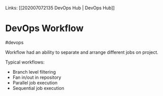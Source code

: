 Links: [[202007072135 DevOps Hub | DevOps Hub]]
# DevOps Workflow
#devops 

Workflow had an ability to separate and arrange different jobs on project.

Typical workflows:
- Branch level filtering
- Fan in/out in repository
- Parallel job execution
- Sequential job execution